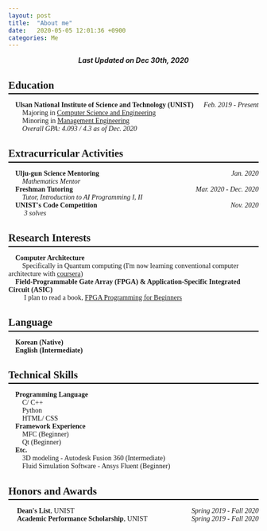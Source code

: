 ```yaml
---
layout: post
title:  "About me"
date:   2020-05-05 12:01:36 +0900
categories: Me
---
```


<div style="text-align: center"><i><b>Last Updated on Dec 30th, 2020</b></i></div>

<span style="font-family: Times New Roman">

## Education
<hr style="height: 2px; border:none; margin-top: -1em; margin-bottom:0.5em; padding: 0; background:black">

&emsp;**Ulsan National Institute of Science and Technology (UNIST)**<span style="float: right"> *Feb. 2019 - Present* </span>   
&emsp;&emsp;Majoring in [Computer Science and Engineering](http://cse.unist.ac.kr/)   
&emsp;&emsp;Minoring in [Management Engineering](http://sme.unist.ac.kr/)    
&emsp;&emsp;*Overall GPA: 4.093 / 4.3 as of Dec. 2020*   

## Extracurricular Activities
<hr style="height: 2px; border:none; margin-top: -1em; margin-bottom:0.5em; padding: 0; background:black">

&emsp;**Ulju-gun Science Mentoring** <span style="float: right"> *Jan. 2020* </span>   
&emsp;&emsp;*Mathematics Mentor*   
&emsp;**Freshman Tutoring** <span style="float: right"> *Mar. 2020 - Dec. 2020* </span>   
&emsp;&emsp;*Tutor, Introduction to AI Programming I, II*   
&emsp;**UNIST's Code Competition** <span style="float: right"> *Nov. 2020* </span>   
&emsp;&emsp; *3 solves*

## Research Interests
<hr style="height: 2px; border:none; margin-top: -1em; margin-bottom:0.5em; padding: 0; background:black">

&emsp;**Computer Architecture**   
&emsp;&emsp;Specifically in Quantum computing (I'm now learning conventional computer architecture with [coursera](https://www.coursera.org/learn/comparch))   
&emsp;**Field-Programmable Gate Array (FPGA) & Application-Specific Integrated Circuit (ASIC)**   
&emsp;&emsp; I plan to read a book, [FPGA Programming for Beginners](https://www.packtpub.com/product/FPGA-Programming-for-Beginners/9781789805413?utm_source=github&utm_medium=repository&utm_campaign=9781789805413)   

<!-- * Optimization
* Parallel Computing   
    * Programming Massively Parallel Processors: A Hands-on Approach [(Book)](https://www.amazon.com/Programming-Massively-Parallel-Processors-Hands/dp/0124159923) (Reading)
&emsp;**Generative Adversarial Network (GAN)**   
&emsp;&emsp;Generative Deep Learning [(Book)](https://www.amazon.com/Generative-Deep-Learning-Teaching-Machines/dp/1492041947) (Reading)   
&emsp;**Quantitative Analysis**   
&emsp;&emsp;[Automatic Trading BOT](https://github.com/thinkin9/Automatic_Trading_BOT) with C++ API (Yet)  
-->

## Language
<hr style="height: 2px; border:none; margin-top: -1em; margin-bottom:0.5em; padding: 0; background:black"> 

&emsp;**Korean (Native)**   
&emsp;**English (Intermediate)**   

## Technical Skills
<hr style="height: 2px; border:none; margin-top: -1em; margin-bottom:0.5em; padding: 0; background:black">

&emsp;**Programming Language**   
&emsp;&emsp;C/ C++   
&emsp;&emsp;Python   
&emsp;&emsp;HTML/ CSS   
&emsp;**Framework Experience**   
&emsp;&emsp;MFC (Beginner)   
&emsp;&emsp;Qt (Beginner)   
&emsp;**Etc.**   
&emsp;&emsp;3D modeling - Autodesk Fusion 360 (Intermediate)   
&emsp;&emsp;Fluid Simulation Software - Ansys Fluent (Beginner)   

## Honors and Awards
<hr style="height: 2px; border:none; margin-top: -1em; margin-bottom:0.5em; padding: 0; background:black">

&emsp; **Dean's List**, UNIST <span style="float: right">  *Spring 2019 - Fall 2020* </span>   
&emsp; **Academic Performance Scholarship**, UNIST <span style="float: right">  *Spring 2019 - Fall 2020* </span>   
